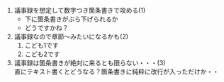 1. 議事録を想定して数字つき箇条書きで攻める(1)
    - 下に箇条書きがぶら下げられるか
    - どうですかね？
1. 議事録なので章節～みたいになるかも(2)
    1. こども1です
    1. こども2です
1. 議事録は箇条書きが絶対に来るとも限らない・・・(3)  
直にテキスト書くとどうなる？箇条書きに純粋に改行が入っただけか・・  
